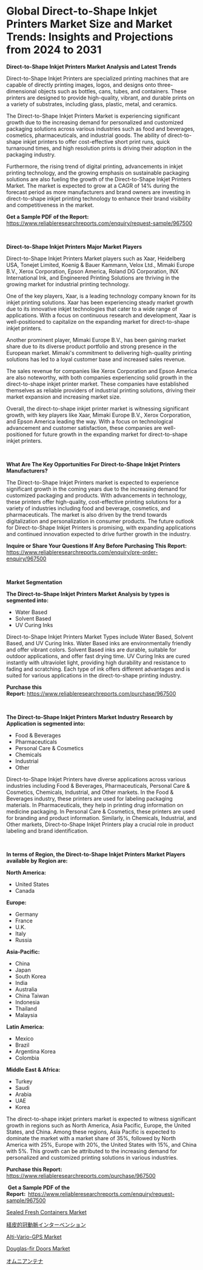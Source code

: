 <p><h1>Global Direct-to-Shape Inkjet Printers Market Size and Market Trends: Insights and Projections from 2024 to 2031</h1></p><p><strong>Direct-to-Shape Inkjet Printers Market Analysis and Latest Trends</strong></p>
<p><p>Direct-to-Shape Inkjet Printers are specialized printing machines that are capable of directly printing images, logos, and designs onto three-dimensional objects such as bottles, cans, tubes, and containers. These printers are designed to provide high-quality, vibrant, and durable prints on a variety of substrates, including glass, plastic, metal, and ceramics.</p><p>The Direct-to-Shape Inkjet Printers Market is experiencing significant growth due to the increasing demand for personalized and customized packaging solutions across various industries such as food and beverages, cosmetics, pharmaceuticals, and industrial goods. The ability of direct-to-shape inkjet printers to offer cost-effective short print runs, quick turnaround times, and high resolution prints is driving their adoption in the packaging industry.</p><p>Furthermore, the rising trend of digital printing, advancements in inkjet printing technology, and the growing emphasis on sustainable packaging solutions are also fueling the growth of the Direct-to-Shape Inkjet Printers Market. The market is expected to grow at a CAGR of 14% during the forecast period as more manufacturers and brand owners are investing in direct-to-shape inkjet printing technology to enhance their brand visibility and competitiveness in the market.</p></p>
<p><strong>Get a Sample PDF of the Report:&nbsp;</strong> <a href="https://www.reliableresearchreports.com/enquiry/request-sample/967500">https://www.reliableresearchreports.com/enquiry/request-sample/967500</a></p>
<p>&nbsp;</p>
<p><strong>Direct-to-Shape Inkjet Printers Major Market Players</strong></p>
<p><p>Direct-to-Shape Inkjet Printers Market players such as Xaar, Heidelberg USA, Tonejet Limited, Koenig & Bauer Kammann, Velox Ltd., Mimaki Europe B.V., Xerox Corporation, Epson America, Roland DG Corporation, INX International Ink, and Engineered Printing Solutions are thriving in the growing market for industrial printing technology.</p><p>One of the key players, Xaar, is a leading technology company known for its inkjet printing solutions. Xaar has been experiencing steady market growth due to its innovative inkjet technologies that cater to a wide range of applications. With a focus on continuous research and development, Xaar is well-positioned to capitalize on the expanding market for direct-to-shape inkjet printers.</p><p>Another prominent player, Mimaki Europe B.V., has been gaining market share due to its diverse product portfolio and strong presence in the European market. Mimaki's commitment to delivering high-quality printing solutions has led to a loyal customer base and increased sales revenue.</p><p>The sales revenue for companies like Xerox Corporation and Epson America are also noteworthy, with both companies experiencing solid growth in the direct-to-shape inkjet printer market. These companies have established themselves as reliable providers of industrial printing solutions, driving their market expansion and increasing market size.</p><p>Overall, the direct-to-shape inkjet printer market is witnessing significant growth, with key players like Xaar, Mimaki Europe B.V., Xerox Corporation, and Epson America leading the way. With a focus on technological advancement and customer satisfaction, these companies are well-positioned for future growth in the expanding market for direct-to-shape inkjet printers.</p></p>
<p>&nbsp;</p>
<p><strong>What Are The Key Opportunities For Direct-to-Shape Inkjet Printers Manufacturers?</strong></p>
<p><p>The Direct-to-Shape Inkjet Printers market is expected to experience significant growth in the coming years due to the increasing demand for customized packaging and products. With advancements in technology, these printers offer high-quality, cost-effective printing solutions for a variety of industries including food and beverage, cosmetics, and pharmaceuticals. The market is also driven by the trend towards digitalization and personalization in consumer products. The future outlook for Direct-to-Shape Inkjet Printers is promising, with expanding applications and continued innovation expected to drive further growth in the industry.</p></p>
<p><strong>Inquire or Share Your Questions If Any Before Purchasing This Report:</strong> <a href="https://www.reliableresearchreports.com/enquiry/pre-order-enquiry/967500">https://www.reliableresearchreports.com/enquiry/pre-order-enquiry/967500</a></p>
<p>&nbsp;</p>
<p><strong>Market Segmentation</strong></p>
<p><strong>The Direct-to-Shape Inkjet Printers Market Analysis by types is segmented into:</strong></p>
<p><ul><li>Water Based</li><li>Solvent Based</li><li>UV Curing Inks</li></ul></p>
<p><p>Direct-to-Shape Inkjet Printers Market Types include Water Based, Solvent Based, and UV Curing Inks. Water Based inks are environmentally friendly and offer vibrant colors. Solvent Based inks are durable, suitable for outdoor applications, and offer fast drying time. UV Curing Inks are cured instantly with ultraviolet light, providing high durability and resistance to fading and scratching. Each type of ink offers different advantages and is suited for various applications in the direct-to-shape printing industry.</p></p>
<p><strong>Purchase this Report:&nbsp;</strong><a href="https://www.reliableresearchreports.com/purchase/967500">https://www.reliableresearchreports.com/purchase/967500</a></p>
<p>&nbsp;</p>
<p><strong>The Direct-to-Shape Inkjet Printers Market Industry Research by Application is segmented into:</strong></p>
<p><ul><li>Food & Beverages</li><li>Pharmaceuticals</li><li>Personal Care & Cosmetics</li><li>Chemicals</li><li>Industrial</li><li>Other</li></ul></p>
<p><p>Direct-to-Shape Inkjet Printers have diverse applications across various industries including Food & Beverages, Pharmaceuticals, Personal Care & Cosmetics, Chemicals, Industrial, and Other markets. In the Food & Beverages industry, these printers are used for labeling packaging materials. In Pharmaceuticals, they help in printing drug information on medicine packaging. In Personal Care & Cosmetics, these printers are used for branding and product information. Similarly, in Chemicals, Industrial, and Other markets, Direct-to-Shape Inkjet Printers play a crucial role in product labeling and brand identification.</p></p>
<p>&nbsp;</p>
<p><strong>In terms of Region, the Direct-to-Shape Inkjet Printers Market Players available by Region are:</strong></p>
<p>
    <p> <strong> North America: </strong>
        <ul>
            <li>United States</li>
            <li>Canada</li>
        </ul>
        </p> 
    <p> <strong> Europe: </strong>
        <ul>
            <li>Germany</li>
            <li>France</li>
            <li>U.K.</li>
            <li>Italy</li>
            <li>Russia</li>
        </ul>
        </p> 
    <p> <strong> Asia-Pacific: </strong>
        <ul>
            <li>China</li>
            <li>Japan</li>
            <li>South Korea</li>
            <li>India</li>
            <li>Australia</li>
            <li>China Taiwan</li>
            <li>Indonesia</li>
            <li>Thailand</li>
            <li>Malaysia</li>
        </ul>
        </p> 
    <p> <strong> Latin America: </strong>
        <ul>
            <li>Mexico</li>
            <li>Brazil</li>
            <li>Argentina Korea</li>
            <li>Colombia</li>
        </ul>
        </p> 
    <p> <strong> Middle East & Africa: </strong>
        <ul>
            <li>Turkey</li>
            <li>Saudi</li>
            <li>Arabia</li>
            <li>UAE</li>
            <li>Korea</li>
        </ul>
    </p>
    </p>
<p><p>The direct-to-shape inkjet printers market is expected to witness significant growth in regions such as North America, Asia Pacific, Europe, the United States, and China. Among these regions, Asia Pacific is expected to dominate the market with a market share of 35%, followed by North America with 25%, Europe with 20%, the United States with 15%, and China with 5%. This growth can be attributed to the increasing demand for personalized and customized printing solutions in various industries.</p></p>
<p><strong>Purchase this Report: </strong><a href="https://www.reliableresearchreports.com/purchase/967500">https://www.reliableresearchreports.com/purchase/967500</a></p>
<p>&nbsp;<strong>Get a Sample PDF of the Report:&nbsp;&nbsp;</strong><a href="https://www.reliableresearchreports.com/enquiry/request-sample/967500">https://www.reliableresearchreports.com/enquiry/request-sample/967500</a></p>
<p><strong></strong></p>
<p><p><a href="https://funky-papaya-cf4.notion.site/Global-Sealed-Fresh-Containers-Market-by-Types-Applications-and-Major-Players-with-Regional-Growt-a5ff424eb2dc4aec8aeb635e6c84c1b7">Sealed Fresh Containers Market</a></p><p><a href="https://medium.com/@boydyundt1/%E7%B5%8C%E7%9A%AE%E7%9A%84%E5%86%A0%E5%8B%95%E8%84%88%E3%82%A4%E3%83%B3%E3%82%BF%E3%83%BC%E3%83%99%E3%83%B3%E3%82%B7%E3%83%A7%E3%83%B3%E5%B8%82%E5%A0%B4%E3%81%AE%E3%83%A1%E3%83%88%E3%83%AA%E3%83%83%E3%82%AF%E3%82%B9%E3%82%92%E8%A7%A3%E8%AA%AD%E3%81%99%E3%82%8B-%E5%B8%82%E5%A0%B4%E3%82%B7%E3%82%A7%E3%82%A2-%E3%83%88%E3%83%AC%E3%83%B3%E3%83%89-%E6%88%90%E9%95%B7%E3%83%91%E3%82%BF%E3%83%BC%E3%83%B3-405a10ff57fc">経皮的冠動脈インターベンション</a></p><p><a href="https://view.publitas.com/reportprime-1/alti-vario-gps-market-size-2024-2031-global-industrial-analysis-key-geographical-regions-market-share-top-key-players-product-types-and-forecast-research-report/">Alti-Vario-GPS Market</a></p><p><a href="https://view.publitas.com/reportprime-1/douglas-fir-doors-market-size-growth-outlook-from-2024-to-2031-projecting-at-markets-trends-analysis-by-application-regional-outlook-and-revenue/">Douglas-fir Doors Market</a></p><p><a href="https://medium.com/@joanne.southgate/%E3%82%AA%E3%83%A0%E3%83%8B%E3%82%A2%E3%83%B3%E3%83%86%E3%83%8A%E5%B8%82%E5%A0%B4%E3%81%AF-%E3%82%B7%E3%82%A7%E3%82%A2-%E3%82%B5%E3%82%A4%E3%82%BA-%E3%81%8A%E3%82%88%E3%81%B32031%E5%B9%B4%E3%81%BE%E3%81%A7%E3%81%AE%E4%BA%88%E6%B8%AC%E3%81%AB%E7%84%A6%E7%82%B9%E3%82%92%E5%BD%93%E3%81%A6%E3%81%A6%E3%81%84%E3%81%BE%E3%81%99-74561c369b4c">オムニアンテナ</a></p></p>